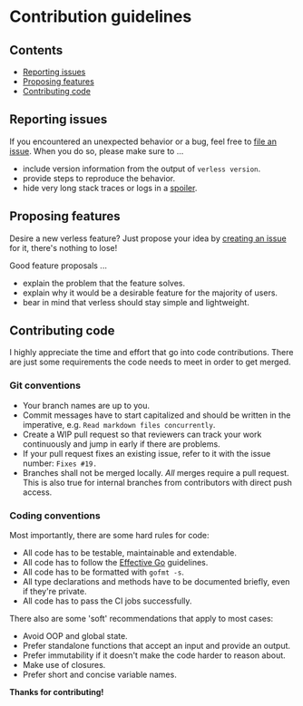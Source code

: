 # Contribution guidelines

## Contents

* [Reporting issues](#reporting-issues)
* [Proposing features](#proposing-features)
* [Contributing code](#contributing-code)

## Reporting issues

If you encountered an unexpected behavior or a bug, feel free to
[file an issue](https://github.com/verless/verless/issues/new). When you do so, please make sure to ...
* include version information from the output of `verless version`.
* provide steps to reproduce the behavior.
* hide very long stack traces or logs in a [spoiler](https://gist.github.com/jbsulli/03df3cdce94ee97937ebda0ffef28287).

## Proposing features

Desire a new verless feature? Just propose your idea by
[creating an issue](https://github.com/verless/verless/issues/new) for it, there's nothing to lose!

Good feature proposals ...
* explain the problem that the feature solves.
* explain why it would be a desirable feature for the majority of users.
* bear in mind that verless should stay simple and lightweight.

## Contributing code

I highly appreciate the time and effort that go into code contributions. There are just some requirements the code needs
to meet in order to get merged.

### Git conventions

* Your branch names are up to you.
* Commit messages have to start capitalized and should be written in the imperative, e.g.
`Read markdown files concurrently`.
* Create a WIP pull request so that reviewers can track your work continuously and jump in early if there are problems.
* If your pull request fixes an existing issue, refer to it with the issue number: `Fixes #19.`
* Branches shall not be merged locally. _All_ merges require a pull request. This is also true for internal branches
from contributors with direct push access.

### Coding conventions

Most importantly, there are some hard rules for code:

* All code has to be testable, maintainable and extendable.
* All code has to follow the [Effective Go](https://golang.org/doc/effective_go.html) guidelines.
* All code has to be formatted with `gofmt -s`.
* All type declarations and methods have to be documented briefly, even if they're private.
* All code has to pass the CI jobs successfully.

There also are some 'soft' recommendations that apply to most cases:

* Avoid OOP and global state.
* Prefer standalone functions that accept an input and provide an output.
* Prefer immutability if it doesn't make the code harder to reason about.
* Make use of closures.
* Prefer short and concise variable names.

**Thanks for contributing!**
